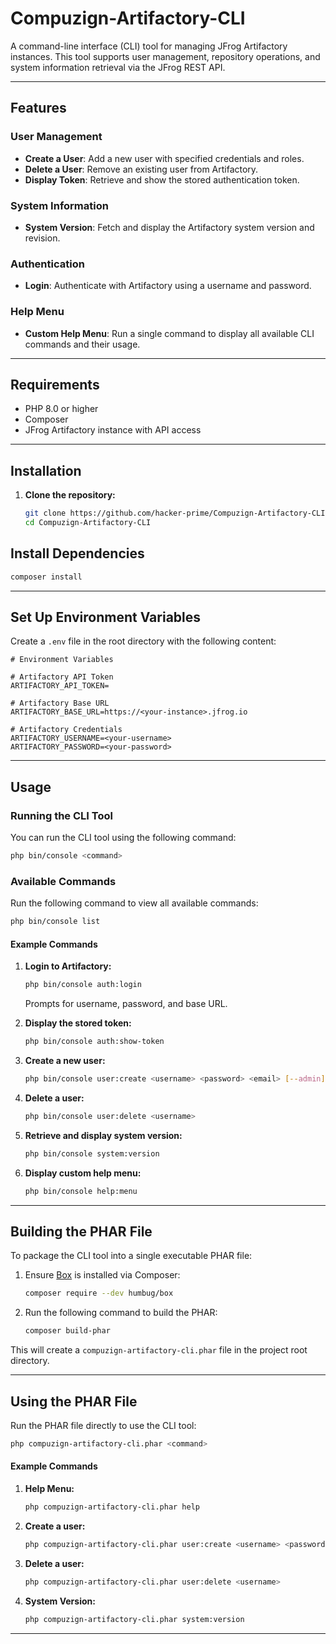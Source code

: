 # Compuzign-Artifactory-CLI
A command-line interface (CLI) tool for managing JFrog Artifactory instances. This tool supports user management, repository operations, and system information retrieval via the JFrog REST API.

---

## Features

### User Management
- **Create a User**: Add a new user with specified credentials and roles.
- **Delete a User**: Remove an existing user from Artifactory.
- **Display Token**: Retrieve and show the stored authentication token.

### System Information
- **System Version**: Fetch and display the Artifactory system version and revision.

### Authentication
- **Login**: Authenticate with Artifactory using a username and password.

### Help Menu
- **Custom Help Menu**: Run a single command to display all available CLI commands and their usage.

---

## Requirements
- PHP 8.0 or higher
- Composer
- JFrog Artifactory instance with API access

---

## Installation

1. **Clone the repository:**
   ```bash
   git clone https://github.com/hacker-prime/Compuzign-Artifactory-CLI.git
   cd Compuzign-Artifactory-CLI

## Install Dependencies

```bash
composer install
```

---

## Set Up Environment Variables

Create a `.env` file in the root directory with the following content:

```plaintext
# Environment Variables

# Artifactory API Token
ARTIFACTORY_API_TOKEN=

# Artifactory Base URL
ARTIFACTORY_BASE_URL=https://<your-instance>.jfrog.io

# Artifactory Credentials
ARTIFACTORY_USERNAME=<your-username>
ARTIFACTORY_PASSWORD=<your-password>
```

---

## Usage

### Running the CLI Tool

You can run the CLI tool using the following command:

```bash
php bin/console <command>
```

### Available Commands

Run the following command to view all available commands:

```bash
php bin/console list
```

#### Example Commands

1. **Login to Artifactory:**

   ```bash
   php bin/console auth:login
   ```

   Prompts for username, password, and base URL.

2. **Display the stored token:**

   ```bash
   php bin/console auth:show-token
   ```

3. **Create a new user:**

   ```bash
   php bin/console user:create <username> <password> <email> [--admin]
   ```

4. **Delete a user:**

   ```bash
   php bin/console user:delete <username>
   ```

5. **Retrieve and display system version:**

   ```bash
   php bin/console system:version
   ```

6. **Display custom help menu:**

   ```bash
   php bin/console help:menu
   ```

---

## Building the PHAR File

To package the CLI tool into a single executable PHAR file:

1. Ensure [Box](https://github.com/box-project/box) is installed via Composer:

   ```bash
   composer require --dev humbug/box
   ```

2. Run the following command to build the PHAR:

   ```bash
   composer build-phar
   ```

This will create a `compuzign-artifactory-cli.phar` file in the project root directory.

---

## Using the PHAR File

Run the PHAR file directly to use the CLI tool:

```bash
php compuzign-artifactory-cli.phar <command>
```

#### Example Commands

1. **Help Menu:**

   ```bash
   php compuzign-artifactory-cli.phar help
   ```

2. **Create a user:**

   ```bash
   php compuzign-artifactory-cli.phar user:create <username> <password> <email> [--admin]
   ```

3. **Delete a user:**

   ```bash
   php compuzign-artifactory-cli.phar user:delete <username>
   ```

4. **System Version:**

   ```bash
   php compuzign-artifactory-cli.phar system:version
   ```

---
